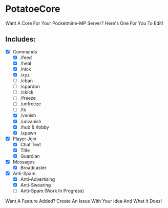 # PotatoeCore
Want A Core For Your Pocketmine-MP Server? Here's One For You To Edit!

## Includes:

- [x] Commands
  - [x] /feed
  - [x] /heal
  - [x] /nick 
  - [x] /xyz
  - [ ] /cban
  - [ ] /cpardon
  - [ ] /ckick
  - [ ] /freeze
  - [ ] /unfreeze
  - [ ] /ts
  - [x] /vanish
  - [x] /unvanish
  - [x] /hub & /lobby
  - [x] /spawn
  
- [x] Player Join 
  - [x] Chat Text
  - [x] Title
  - [x] Guardian
  
- [x] Messages
  - [x] Broadcaster
  
- [x] Anti-Spam
  - [x] Anti-Advertising
  - [x] Anti-Swearing
  - [ ] Anti-Spam (Work In Progress)
  
Want A Feature Added? Create An Issue With Your Idea And What It Does!
